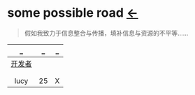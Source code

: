 # some possible road  [←](../index.md)

> 假如我致力于信息整合与传播，填补信息与资源的不平等……

| _ | _ | _ |
|:---:|:---:|:---:|
| [开发者](ITRoad.md) | []() | []() |
| []() | []() | []() |
| []() | []() | []() |
| lucy | 25 | X |
